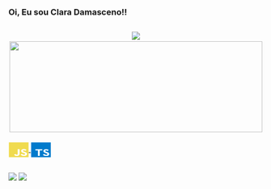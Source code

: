 ### Oi, Eu sou Clara Damasceno!!
##

<div align="center">
  <a href="https://github.com/clarasanches">
  <img height="180em" src="https://github-readme-stats.vercel.app/api?username=clarasanches&show_icons=true&theme=dracula&include_all_commits=true&count_private=true"/>
  <img height="180em" width="500px" src="https://github-readme-stats.vercel.app/api/top-langs/?username=clarasanches&layout=compact&langs_count=7&theme=dracula"/>
</div>
  
<div style="display: inline_block"><br>
  <img align="center" alt="Clara-Js" height="30" width="40" src="https://raw.githubusercontent.com/devicons/devicon/master/icons/javascript/javascript-plain.svg">
  <img align="center" alt="Clara-Ts" height="30" width="40" src="https://raw.githubusercontent.com/devicons/devicon/master/icons/typescript/typescript-plain.svg">
</div> 

##
  
<div> 
  <a href="https://www.instagram.com/clara.damasceno/" target="_blank"><img src="https://img.shields.io/badge/-Instagram-%23E4405F?style=for-the-badge&logo=instagram&logoColor=white" target="_blank"></a>
 </a> 
  <a href = "claradsc@gmail.com"><img src="https://img.shields.io/badge/-Gmail-%23333?style=for-the-badge&logo=gmail&logoColor=white" target="_blank"></a>
</div>  
